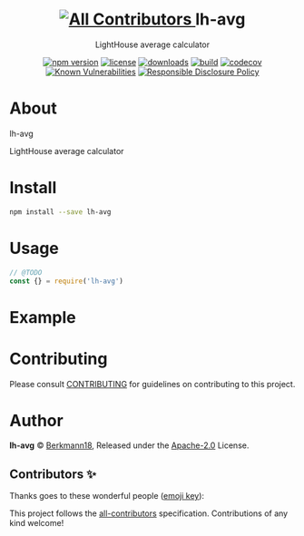 <p align="center"><h1 align="center">
<!-- ALL-CONTRIBUTORS-BADGE:START - Do not remove or modify this section -->
<a href="#contributors-">
  <img src="https://img.shields.io/badge/all_contributors-0-orange.svg?style=flat-square" alt="All Contributors" />
</a>
<!-- ALL-CONTRIBUTORS-BADGE:END -->
  lh-avg
</h1>

<p align="center">
  LightHouse average calculator
</p>

<p align="center">
  <a href="https://www.npmjs.org/package/lh-avg"><img src="https://badgen.net/npm/v/lh-avg" alt="npm version"/></a>
  <a href="https://www.npmjs.org/package/lh-avg"><img src="https://badgen.net/npm/license/lh-avg" alt="license"/></a>
  <a href="https://www.npmjs.org/package/lh-avg"><img src="https://badgen.net/npm/dt/lh-avg" alt="downloads"/></a>
  <a href="https://travis-ci.org/berkmann18/lh-avg"><img src="https://badgen.net/travis/berkmann18/lh-avg" alt="build"/></a>
  <a href="https://codecov.io/gh/berkmann18/lh-avg"><img src="https://badgen.net/codecov/c/github/berkmann18/lh-avg" alt="codecov"/></a>
  <a href="https://snyk.io/test/github/berkmann18/lh-avg"><img src="https://snyk.io/test/github/berkmann18/lh-avg/badge.svg" alt="Known Vulnerabilities"/></a>
  <a href="./SECURITY.md"><img src="https://img.shields.io/badge/Security-Responsible%20Disclosure-yellow.svg" alt="Responsible Disclosure Policy" /></a>
</p>

# About

lh-avg

LightHouse average calculator

# Install

```bash
npm install --save lh-avg
```

# Usage

```js
// @TODO
const {} = require('lh-avg')
```

# Example

<!-- TODO -->

# Contributing

Please consult [CONTRIBUTING](./CONTRIBUTING.md) for guidelines on contributing to this project.

# Author

**lh-avg** © [Berkmann18](https://github.com/berkmann18), Released under the [Apache-2.0](./LICENSE) License.

## Contributors ✨

Thanks goes to these wonderful people ([emoji key](https://allcontributors.org/docs/en/emoji-key)):

<!-- ALL-CONTRIBUTORS-LIST:START - Do not remove or modify this section -->
<!-- prettier-ignore-start -->
<!-- markdownlint-disable -->
<!-- markdownlint-enable -->
<!-- prettier-ignore-end -->
<!-- ALL-CONTRIBUTORS-LIST:END -->

This project follows the [all-contributors](https://github.com/all-contributors/all-contributors) specification. Contributions of any kind welcome!
